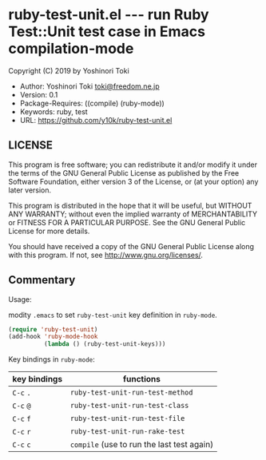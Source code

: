 ruby-test-unit.el --- run Ruby Test::Unit test case in Emacs compilation-mode
=============================================================================

Copyright (C) 2019 by Yoshinori Toki

- Author: Yoshinori Toki <toki@freedom.ne.jp>
- Version: 0.1
- Package-Requires: ((compile) (ruby-mode))
- Keywords: ruby, test
- URL: <https://github.com/y10k/ruby-test-unit.el>

LICENSE
-------
This program is free software; you can redistribute it and/or modify
it under the terms of the GNU General Public License as published by
the Free Software Foundation, either version 3 of the License, or
(at your option) any later version.

This program is distributed in the hope that it will be useful,
but WITHOUT ANY WARRANTY; without even the implied warranty of
MERCHANTABILITY or FITNESS FOR A PARTICULAR PURPOSE.  See the
GNU General Public License for more details.

You should have received a copy of the GNU General Public License
along with this program.  If not, see <http://www.gnu.org/licenses/>.

Commentary
----------
Usage:

modity `.emacs` to set `ruby-test-unit` key definition in `ruby-mode`.

```lisp
(require 'ruby-test-unit)
(add-hook 'ruby-mode-hook
          (lambda () (ruby-test-unit-keys)))
```

Key bindings in `ruby-mode`:

|key bindings|functions                                  |
|------------|-------------------------------------------|
|`C-c` `.`   |`ruby-test-unit-run-test-method`           |
|`C-c` `@`   |`ruby-test-unit-run-test-class`            |
|`C-c` `f`   |`ruby-test-unit-run-test-file`             |
|`C-c` `r`   |`ruby-test-unit-run-rake-test`             |
|`C-c` `c`   |`compile` (use to run the last test again) |
